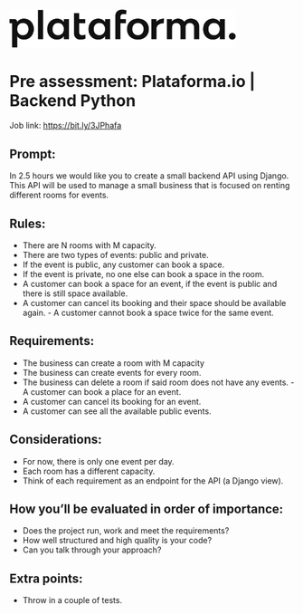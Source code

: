 <br>
<br>
<img src="images/logo-plataforma.png" alt="drawing" width="400"/>

# Pre assessment: Plataforma.io | Backend Python

Job link: https://bit.ly/3JPhafa

## Prompt: 
In 2.5 hours we would like you to create a small backend API using Django. This API will be used to manage a small business that is focused on renting different rooms for events. 

## Rules: 
- There are N rooms with M capacity. 
- There are two types of events: public and private. 
- If the event is public, any customer can book a space. 
- If the event is private, no one else can book a space in the room. 
- A customer can book a space for an event, if the event is public and there is still space available. 
- A customer can cancel its booking and their space should be available again. - A customer cannot book a space twice for the same event. 

## Requirements: 
- The business can create a room with M capacity 
- The business can create events for every room. 
- The business can delete a room if said room does not have any events. - A customer can book a place for an event. 
- A customer can cancel its booking for an event. 
- A customer can see all the available public events. 

## Considerations: 
- For now, there is only one event per day. 
- Each room has a different capacity. 
- Think of each requirement as an endpoint for the API (a Django view). 

## How you’ll be evaluated in order of importance: 
- Does the project run, work and meet the requirements? 
- How well structured and high quality is your code? 
- Can you talk through your approach? 

## Extra points: 
- Throw in a couple of tests.
